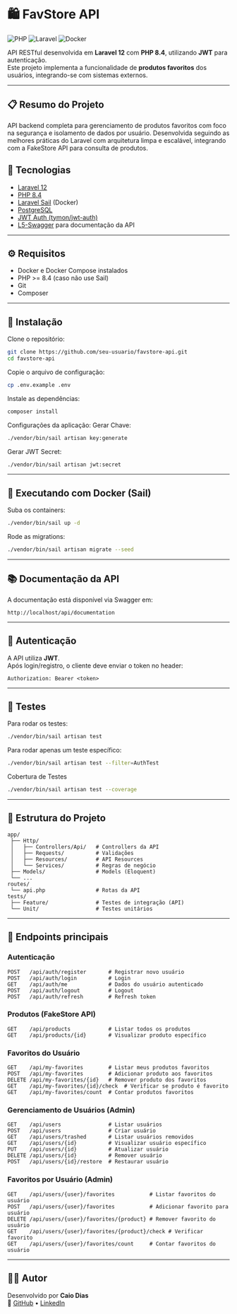 # 🛍️ FavStore API

![PHP](https://img.shields.io/badge/PHP-8.4-blue)
![Laravel](https://img.shields.io/badge/Laravel-12-red)
![Docker](https://img.shields.io/badge/Docker-Enabled-blue)

API RESTful desenvolvida em **Laravel 12** com **PHP 8.4**, utilizando **JWT** para autenticação.  
Este projeto implementa a funcionalidade de **produtos favoritos** dos usuários, integrando-se com sistemas externos.

---

## 📋 Resumo do Projeto

API backend completa para gerenciamento de produtos favoritos com foco na segurança e isolamento de dados por usuário. Desenvolvida seguindo as melhores práticas do Laravel com arquitetura limpa e escalável, integrando com a FakeStore API para consulta de produtos.

## 🚀 Tecnologias

- [Laravel 12](https://laravel.com/)
- [PHP 8.4](https://www.php.net/)
- [Laravel Sail](https://laravel.com/docs/master/sail) (Docker)
- [PostgreSQL](https://www.postgresql.org/)
- [JWT Auth (tymon/jwt-auth)](https://github.com/tymondesigns/jwt-auth)
- [L5-Swagger](https://github.com/DarkaOnLine/L5-Swagger) para documentação da API

---

## ⚙️ Requisitos

- Docker e Docker Compose instalados
- PHP >= 8.4 (caso não use Sail)
- Git
- Composer

---

## 🔧 Instalação

Clone o repositório:

```bash
git clone https://github.com/seu-usuario/favstore-api.git
cd favstore-api
```

Copie o arquivo de configuração:

```bash
cp .env.example .env
```

Instale as dependências:

```bash
composer install
```

Configurações da aplicação:
Gerar Chave:
```bash
./vendor/bin/sail artisan key:generate
```
Gerar JWT Secret:
```bash
./vendor/bin/sail artisan jwt:secret
```
---

## 🐳 Executando com Docker (Sail)

Suba os containers:

```bash
./vendor/bin/sail up -d
```

Rode as migrations:

```bash
./vendor/bin/sail artisan migrate --seed
```

---

## 📚 Documentação da API

A documentação está disponível via Swagger em:

```
http://localhost/api/documentation
```

---

## 🔑 Autenticação

A API utiliza **JWT**.  
Após login/registro, o cliente deve enviar o token no header:

```http
Authorization: Bearer <token>
```

---

## 🧪 Testes

Para rodar os testes:

```bash
./vendor/bin/sail artisan test
```

Para rodar apenas um teste específico:

```bash
./vendor/bin/sail artisan test --filter=AuthTest
```
Cobertura de Testes
```bash
./vendor/bin/sail artisan test --coverage
```
---

## 📂 Estrutura do Projeto

```
app/
 ├── Http/
 │   ├── Controllers/Api/   # Controllers da API
 │   ├── Requests/          # Validações
 │   ├── Resources/         # API Resources
 │   └── Services/          # Regras de negócio
 ├── Models/                # Models (Eloquent)
 └── ...
routes/
 └── api.php                # Rotas da API
tests/
 ├── Feature/               # Testes de integração (API)
 └── Unit/                  # Testes unitários
```

---

## 📌 Endpoints principais

### Autenticação

```
POST   /api/auth/register       # Registrar novo usuário
POST   /api/auth/login          # Login
GET    /api/auth/me             # Dados do usuário autenticado
POST   /api/auth/logout         # Logout
POST   /api/auth/refresh        # Refresh token
```

### Produtos (FakeStore API)

```
GET    /api/products            # Listar todos os produtos
GET    /api/products/{id}       # Visualizar produto específico
```

### Favoritos do Usuário

```
GET    /api/my-favorites        # Listar meus produtos favoritos
POST   /api/my-favorites        # Adicionar produto aos favoritos
DELETE /api/my-favorites/{id}   # Remover produto dos favoritos
GET    /api/my-favorites/{id}/check  # Verificar se produto é favorito
GET    /api/my-favorites/count  # Contar produtos favoritos
```

### Gerenciamento de Usuários (Admin)

```
GET    /api/users               # Listar usuários
POST   /api/users               # Criar usuário
GET    /api/users/trashed       # Listar usuários removidos
GET    /api/users/{id}          # Visualizar usuário específico
PUT    /api/users/{id}          # Atualizar usuário
DELETE /api/users/{id}          # Remover usuário
POST   /api/users/{id}/restore  # Restaurar usuário
```

### Favoritos por Usuário (Admin)

```
GET    /api/users/{user}/favorites           # Listar favoritos do usuário
POST   /api/users/{user}/favorites           # Adicionar favorito para usuário
DELETE /api/users/{user}/favorites/{product} # Remover favorito do usuário
GET    /api/users/{user}/favorites/{product}/check # Verificar favorito
GET    /api/users/{user}/favorites/count     # Contar favoritos do usuário
```

---

## 👨‍💻 Autor

Desenvolvido por **Caio Dias**  
🔗 [GitHub](https://github.com/CaioCLDias) • [LinkedIn](https://www.linkedin.com/in/caio-cesar-lorenzon-dias/)
